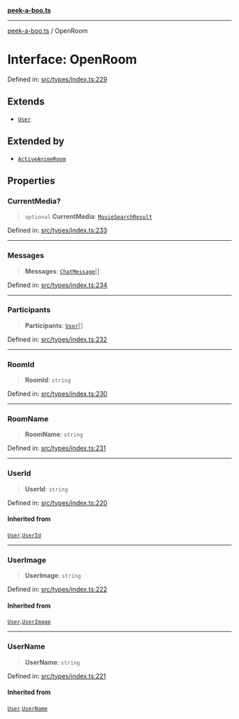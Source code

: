 [**peek-a-boo.ts**](../README.md)

***

[peek-a-boo.ts](../globals.md) / OpenRoom

# Interface: OpenRoom

Defined in: [src/types/index.ts:229](https://github.com/WinterSunset95/peek-a-boo.ts/blob/8815e721cff6128fa9f7e41ee6186f9acba0c30f/src/types/index.ts#L229)

## Extends

- [`User`](User.md)

## Extended by

- [`ActiveAnimeRoom`](ActiveAnimeRoom.md)

## Properties

### CurrentMedia?

> `optional` **CurrentMedia**: [`MovieSearchResult`](MovieSearchResult.md)

Defined in: [src/types/index.ts:233](https://github.com/WinterSunset95/peek-a-boo.ts/blob/8815e721cff6128fa9f7e41ee6186f9acba0c30f/src/types/index.ts#L233)

***

### Messages

> **Messages**: [`ChatMessage`](ChatMessage.md)[]

Defined in: [src/types/index.ts:234](https://github.com/WinterSunset95/peek-a-boo.ts/blob/8815e721cff6128fa9f7e41ee6186f9acba0c30f/src/types/index.ts#L234)

***

### Participants

> **Participants**: [`User`](User.md)[]

Defined in: [src/types/index.ts:232](https://github.com/WinterSunset95/peek-a-boo.ts/blob/8815e721cff6128fa9f7e41ee6186f9acba0c30f/src/types/index.ts#L232)

***

### RoomId

> **RoomId**: `string`

Defined in: [src/types/index.ts:230](https://github.com/WinterSunset95/peek-a-boo.ts/blob/8815e721cff6128fa9f7e41ee6186f9acba0c30f/src/types/index.ts#L230)

***

### RoomName

> **RoomName**: `string`

Defined in: [src/types/index.ts:231](https://github.com/WinterSunset95/peek-a-boo.ts/blob/8815e721cff6128fa9f7e41ee6186f9acba0c30f/src/types/index.ts#L231)

***

### UserId

> **UserId**: `string`

Defined in: [src/types/index.ts:220](https://github.com/WinterSunset95/peek-a-boo.ts/blob/8815e721cff6128fa9f7e41ee6186f9acba0c30f/src/types/index.ts#L220)

#### Inherited from

[`User`](User.md).[`UserId`](User.md#userid)

***

### UserImage

> **UserImage**: `string`

Defined in: [src/types/index.ts:222](https://github.com/WinterSunset95/peek-a-boo.ts/blob/8815e721cff6128fa9f7e41ee6186f9acba0c30f/src/types/index.ts#L222)

#### Inherited from

[`User`](User.md).[`UserImage`](User.md#userimage)

***

### UserName

> **UserName**: `string`

Defined in: [src/types/index.ts:221](https://github.com/WinterSunset95/peek-a-boo.ts/blob/8815e721cff6128fa9f7e41ee6186f9acba0c30f/src/types/index.ts#L221)

#### Inherited from

[`User`](User.md).[`UserName`](User.md#username)
